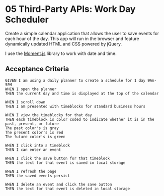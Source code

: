 # 05 Third-Party APIs: Work Day Scheduler
Create a simple calendar application that allows the user to save events for each hour of the day. This app will run in the browser and feature dynamically updated HTML and CSS powered by jQuery.

I use the [Moment.js](https://momentjs.com/) library to work with date and time.

## Acceptance Criteria

```
GIVEN I am using a daily planner to create a schedule for 1 day 9Am-5PM
WHEN I open the planner
THEN the current day and time is displayed at the top of the calendar

WHEN I scroll down
THEN I am presented with timeblocks for standard business hours

WHEN I view the timeblocks for that day
THEN each timeblock is color coded to indicate whether it is in the past, present, or future
The past color's is gray
The present color's is red
The future color's is green

WHEN I click into a timeblock
THEN I can enter an event

WHEN I click the save button for that timeblock
THEN the text for that event is saved in local storage

WHEN I refresh the page
THEN the saved events persist

WHEN I delete an event and click the save button
THEN the text for that event is deleted in local storage
```